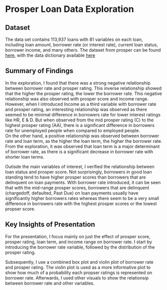 # Prosper Loan Data Exploration

## Dataset

The data set contains 113,937 loans with 81 variables on each loan, including loan amount, borrower rate (or interest rate), current loan status, borrower income, and many others. The dataset from prosper can be found [here](https://s3.amazonaws.com/udacity-hosted-downloads/ud651/prosperLoanData.csv), with the data dictionary available [here](https://docs.google.com/spreadsheets/d/1gDyi_L4UvIrLTEC6Wri5nbaMmkGmLQBk-Yx3z0XDEtI/edit#gid=0)

## Summary of Findings

In the exploration, I found that there was a strong negative relationship between borrower rate and prosper rating. This inverse relationship showed that the higher the prosper rating, the lower the borrower rate.  This negative relationship was also observed with prosper score and income range. However, when I introduced Income as a third variable with borrower rate and prosper rating, an interesting relationship was observed as there seemed to be minimal difference in borrowers rate for lower interest ratings like HR, E & D. But when observed from the mid prosper rating (C) to the highest prosper rating (AA), there is a significant difference in borrowers rate for unemployed people when compared to employed people.  
On the other hand, a positive relationship was observed between borrower rate and loan term, as the higher the loan term, the higher the borrower rate. From the exploration, it was observed that loan term is a major determinant of borrower rate, as there is a significant decrease in borrower rate with shorter loan terms.


Outisde the main variables of interest, I verified the relationship between loan status and prosper score. Not surprisingly, borrowers in good loan standing tend to have higher prosper scores than borrowers that are delinquent on loan payments. With borrower rate introduced, it can be seen that with the mid-range prosper scores, borrowers that are delinquent (chargedoff, defaulted, Past Due) on loan payments usually have significantly higher borrowers rates whereas there seem to be a very small difference in borrowers rate with the highest prosper scores or the lowest propser score.

## Key Insights of Presentation
For the presentation, I focus mainly on just the effect of prosper score, prosper rating, loan term, and income range on borrower rate. I start by introducing the borrower rate variable, followed by the distribution of the prosper rating.

Subsequently, I use a combined box plot and violin plot of borrower rate and prosper rating. The violin plot is used as a more informative plot to show how much of a probability each propser ratings is represented on borrower rate. Afterwards, I used other visuals to show the relationsip between borrower rate and other variables.
